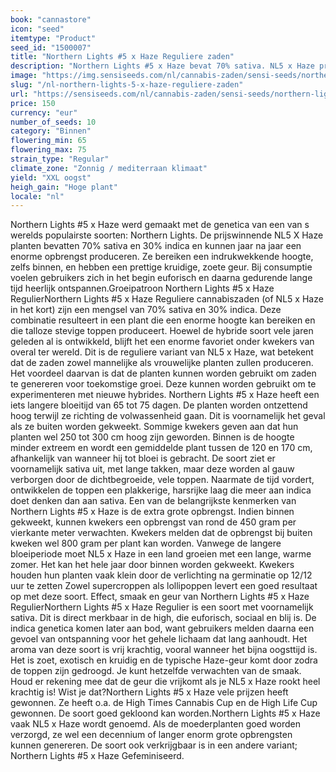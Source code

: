 ```yaml
---
book: "cannastore"
icon: "seed"
itemtype: "Product"
seed_id: "1500007"
title: "Northern Lights #5 x Haze Reguliere zaden"
description: "Northern Lights #5 x Haze bevat 70% sativa. NL5 x Haze produceert een grote opbrengst en heeft een zoet, kruidig aroma. De high is levendig en ontspannend."
image: "https://img.sensiseeds.com/nl/cannabis-zaden/sensi-seeds/northern-lights-5-x-haze-image.png"
slug: "/nl-northern-lights-5-x-haze-reguliere-zaden"
url: "https://sensiseeds.com/nl/cannabis-zaden/sensi-seeds/northern-lights-5-x-haze?a_aid=cannastore"
price: 150
currency: "eur"
number_of_seeds: 10
category: "Binnen"
flowering_min: 65
flowering_max: 75
strain_type: "Regular"
climate_zone: "Zonnig / mediterraan klimaat"
yield: "XXL oogst"
heigh_gain: "Hoge plant"
locale: "nl"
---
```

Northern Lights #5 x Haze werd gemaakt met de genetica van een van s werelds populairste soorten: Northern Lights. De prijswinnende NL5 X Haze planten bevatten 70% sativa en 30% indica en kunnen jaar na jaar een enorme opbrengst produceren. Ze bereiken een indrukwekkende hoogte, zelfs binnen, en hebben een prettige kruidige, zoete geur. Bij consumptie voelen gebruikers zich in het begin euforisch en daarna gedurende lange tijd heerlijk ontspannen.Groeipatroon Northern Lights #5 x Haze RegulierNorthern Lights #5 x Haze Reguliere cannabiszaden (of NL5 x Haze in het kort) zijn een mengsel van 70% sativa en 30% indica. Deze combinatie resulteert in een plant die een enorme hoogte kan bereiken en die talloze stevige toppen produceert. Hoewel de hybride soort vele jaren geleden al is ontwikkeld, blijft het een enorme favoriet onder kwekers van overal ter wereld. Dit is de reguliere variant van NL5 x Haze, wat betekent dat de zaden zowel mannelijke als vrouwelijke planten zullen produceren. Het voordeel daarvan is dat de planten kunnen worden gebruikt om zaden te genereren voor toekomstige groei. Deze kunnen worden gebruikt om te experimenteren met nieuwe hybrides. Northern Lights #5 x Haze heeft een iets langere bloeitijd van 65 tot 75 dagen. De planten worden ontzettend hoog terwijl ze richting de volwassenheid gaan. Dit is voornamelijk het geval als ze buiten worden gekweekt. Sommige kwekers geven aan dat hun planten wel 250 tot 300 cm hoog zijn geworden. Binnen is de hoogte minder extreem en wordt een gemiddelde plant tussen de 120 en 170 cm, afhankelijk van wanneer hij tot bloei is gebracht. De soort ziet er voornamelijk sativa uit, met lange takken, maar deze worden al gauw verborgen door de dichtbegroeide, vele toppen. Naarmate de tijd vordert, ontwikkelen de toppen een plakkerige, harsrijke laag die meer aan indica doet denken dan aan sativa. Een van de belangrijkste kenmerken van Northern Lights #5 x Haze is de extra grote opbrengst. Indien binnen gekweekt, kunnen kwekers een opbrengst van rond de 450 gram per vierkante meter verwachten. Kwekers melden dat de opbrengst bij buiten kweken wel 800 gram per plant kan worden. Vanwege de langere bloeiperiode moet NL5 x Haze in een land groeien met een lange, warme zomer. Het kan het hele jaar door binnen worden gekweekt. Kwekers houden hun planten vaak klein door de verlichting na germinatie op 12/12 uur te zetten Zowel supercroppen als lollipoppen levert een goed resultaat op met deze soort. Effect, smaak en geur van Northern Lights #5 x Haze RegulierNorthern Lights #5 x Haze Regulier is een soort met voornamelijk sativa. Dit is direct merkbaar in de high, die euforisch, sociaal en blij is. De indica genetica komen later aan bod, want gebruikers melden daarna een gevoel van ontspanning voor het gehele lichaam dat lang aanhoudt. Het aroma van deze soort is vrij krachtig, vooral wanneer het bijna oogsttijd is. Het is zoet, exotisch en kruidig en de typische Haze-geur komt door zodra de toppen zijn gedroogd. Je kunt hetzelfde verwachten van de smaak. Houd er rekening mee dat de geur die vrijkomt als je NL5 x Haze rookt heel krachtig is! Wist je dat?Northern Lights #5 x Haze vele prijzen heeft gewonnen. Ze heeft o.a. de High Times Cannabis Cup en de High Life Cup gewonnen. De soort goed gekloond kan worden.Northern Lights #5 x Haze vaak NL5 x Haze wordt genoemd. Als de moederplanten goed worden verzorgd, ze wel een decennium of langer enorm grote opbrengsten kunnen genereren. De soort ook verkrijgbaar is in een andere variant; Northern Lights #5 x Haze Gefeminiseerd.
